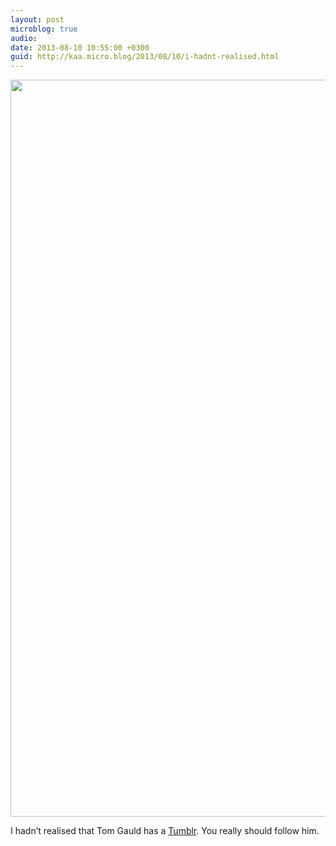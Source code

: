 ```yaml
---
layout: post
microblog: true
audio: 
date: 2013-08-10 10:55:00 +0300
guid: http://kaa.micro.blog/2013/08/10/i-hadnt-realised.html
---
```

<img src="https://micro.kaa.bz/uploads/2018/32e6df487f.jpg" alt="" width="800" height="1179" class="alignnone size-full wp-image-571" /><p>I hadn’t realised that Tom Gauld has a <a href="http://myjetpack.tumblr.com">Tumblr</a>. You really should follow him.</p>
